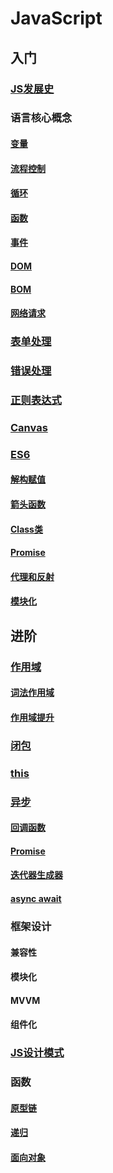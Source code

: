 
# JavaScript

## 入门
### <a href="https://wangdoc.com/javascript/basic/history.html" target="_blank">JS发展史</a>
### 语言核心概念
#### <a href="https://developer.mozilla.org/zh-CN/docs/Learn/Getting_started_with_the_web/JavaScript_basics#%E5%8F%98%E9%87%8F%EF%BC%88variable%EF%BC%89" target="_blank">变量</a>
#### <a href="https://developer.mozilla.org/zh-CN/docs/Learn/JavaScript/Building_blocks/conditionals" target="_blank">流程控制</a>
#### <a href="https://developer.mozilla.org/zh-CN/docs/Learn/JavaScript/Building_blocks/Looping_code" target="_blank">循环</a>
#### <a href="https://developer.mozilla.org/zh-CN/docs/Learn/JavaScript/Building_blocks/Functions" target="_blank">函数</a>
#### <a href="https://developer.mozilla.org/zh-CN/docs/Learn/JavaScript/Building_blocks/Events" target="_blank">事件</a>
#### <a href="https://developer.mozilla.org/zh-CN/docs/Learn/JavaScript/Client-side_web_APIs/Manipulating_documents" target="_blank">DOM</a>
#### <a href="https://wangdoc.com/javascript/bom/index.html" target="_blank">BOM</a>
#### <a href="https://developer.mozilla.org/zh-CN/docs/Learn/JavaScript/Client-side_web_APIs/Fetching_data" target="_blank">网络请求</a>
### <a href="https://developer.mozilla.org/zh-CN/docs/Learn/Forms" target="_blank">表单处理</a>
### <a href="https://wangdoc.com/javascript/features/error.html" target="_blank">错误处理</a>
### <a href="https://developer.mozilla.org/zh-CN/docs/Web/JavaScript/Guide/Regular_Expressions" target="_blank">正则表达式</a>
### <a href="https://developer.mozilla.org/zh-CN/docs/Web/API/Canvas_API/Tutorial" target="_blank">Canvas</a>
### <a href="https://wangdoc.com/es6/" target="_blank">ES6</a>
#### <a href="https://wangdoc.com/es6/destructuring.html" target="_blank">解构赋值</a>
#### <a href="https://wangdoc.com/es6/function.html#%E7%AE%AD%E5%A4%B4%E5%87%BD%E6%95%B0" target="_blank">箭头函数</a>
#### <a href="https://wangdoc.com/es6/class.html" target="_blank">Class类</a>
#### <a href="https://wangdoc.com/es6/promise.html" target="_blank">Promise</a>
#### <a href="https://wangdoc.com/es6/proxy.html" target="_blank">代理和反射</a>
#### <a href="https://wangdoc.com/es6/module.html" target="_blank">模块化</a>

## 进阶
### <a href="https://developer.mozilla.org/zh-CN/docs/Glossary/Scope" target="_blank">作用域</a>
#### <a href="https://juejin.cn/post/6844903773165338632" target="_blank">词法作用域</a>
#### <a href="https://juejin.cn/post/6874864387661692942" target="_blank">作用域提升</a>
### <a href="https://wangdoc.com/javascript/types/function.html#%E9%97%AD%E5%8C%85" target="_blank">闭包</a>
### <a href="https://wangdoc.com/javascript/oop/this.html" target="_blank">this</a>
### <a href="https://wangdoc.com/javascript/async/general.html" target="_blank">异步</a>
#### <a href="https://wangdoc.com/javascript/async/general.html#%E5%9B%9E%E8%B0%83%E5%87%BD%E6%95%B0" target="_blank">回调函数</a>
#### <a href="https://wangdoc.com/es6/promise.html" target="_blank">Promise</a>
#### <a href="https://wangdoc.com/es6/generator.html" target="_blank">迭代器生成器</a>
#### <a href="https://wangdoc.com/es6/async.html" target="_blank">async await</a>
### 框架设计
#### 兼容性
#### 模块化
#### MVVM
#### 组件化
### <a href="https://juejin.cn/book/6844733790204461070" target="_blank">JS设计模式</a>
### 函数
#### <a href="https://developer.mozilla.org/zh-CN/docs/Web/JavaScript/Inheritance_and_the_prototype_chain" target="_blank">原型链</a>
#### <a href="https://developer.mozilla.org/zh-CN/docs/Web/JavaScript/Guide/Functions#%E9%80%92%E5%BD%92" target="_blank">递归</a>
#### <a href="https://developer.mozilla.org/zh-CN/docs/Learn/JavaScript/Objects/Object-oriented_JS" target="_blank">面向对象</a>
